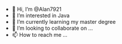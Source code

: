 - 👋 Hi, I’m @Alan7921
- 👀 I’m interested in Java
- 🌱 I’m currently learning my master degree
- 💞️ I’m looking to collaborate on ...
- 📫 How to reach me ...

<!---
Alan7921/Alan7921 is a ✨ special ✨ repository because its `README.md` (this file) appears on your GitHub profile.
You can click the Preview link to take a look at your changes.
--->
